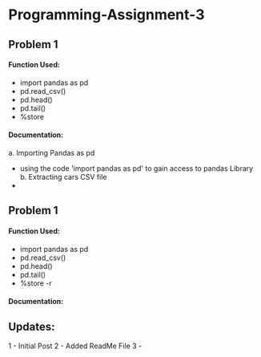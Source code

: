 # Programming-Assignment-3

## Problem 1
#### Function Used:
  - import pandas as pd
  - pd.read_csv()
  - pd.head()
  - pd.tail()
  - %store

#### Documentation:
a. Importing Pandas as pd
  - using the code 'import pandas as pd' to gain access to pandas Library
b. Extracting cars CSV file
  - 







## Problem 1
#### Function Used:
  - import pandas as pd
  - pd.read_csv()
  - pd.head()
  - pd.tail()
  - %store -r

#### Documentation:

## Updates:
1 - Initial Post
2 - Added ReadMe File
3 - 
